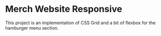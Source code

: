 # Merch Website Responsive
This project is an implementation of CSS Grid and a bit of flexbox for the hamburger menu section.

